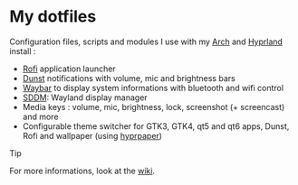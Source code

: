 # My dotfiles

Configuration files, scripts and modules I use with my [Arch](https://archlinux.org/) and [Hyprland](https://hyprland.org/) install :
- [Rofi](https://davatorium.github.io/rofi/) application launcher
- [Dunst](https://dunst-project.org/) notifications with volume, mic and brightness bars
- [Waybar](https://github.com/Alexays/Waybar) to display system informations with bluetooth and wifi control
- [SDDM](https://github.com/sddm/sddm): Wayland display manager
- Media keys : volume, mic, brightness, lock, screenshot (+ screencast) and more
- Configurable theme switcher for GTK3, GTK4, qt5 and qt6 apps, Dunst, Rofi and wallpaper (using [hyprpaper](https://wiki.hyprland.org/Hypr-Ecosystem/hyprpaper/))

> [!TIP]
> For more informations, look at the [wiki](https://github.com/MrSpaar/dotfiles/wiki).
